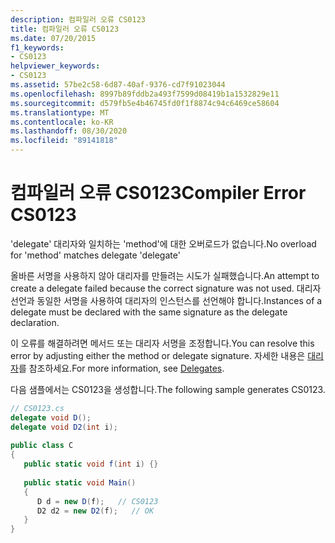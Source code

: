 ```yaml
---
description: 컴파일러 오류 CS0123
title: 컴파일러 오류 CS0123
ms.date: 07/20/2015
f1_keywords:
- CS0123
helpviewer_keywords:
- CS0123
ms.assetid: 57be2c58-6d87-40af-9376-cd7f91023044
ms.openlocfilehash: 8997b89fddb2a493f7599d08419b1a1532829e11
ms.sourcegitcommit: d579fb5e4b46745fd0f1f8874c94c6469ce58604
ms.translationtype: MT
ms.contentlocale: ko-KR
ms.lasthandoff: 08/30/2020
ms.locfileid: "89141818"
---
```

# <a name="compiler-error-cs0123"></a><span data-ttu-id="c7dd9-103">컴파일러 오류 CS0123</span><span class="sxs-lookup"><span data-stu-id="c7dd9-103">Compiler Error CS0123</span></span>
<span data-ttu-id="c7dd9-104">'delegate' 대리자와 일치하는 'method'에 대한 오버로드가 없습니다.</span><span class="sxs-lookup"><span data-stu-id="c7dd9-104">No overload for 'method' matches delegate 'delegate'</span></span>  
  
 <span data-ttu-id="c7dd9-105">올바른 서명을 사용하지 않아 대리자를 만들려는 시도가 실패했습니다.</span><span class="sxs-lookup"><span data-stu-id="c7dd9-105">An attempt to create a delegate failed because the correct signature was not used.</span></span> <span data-ttu-id="c7dd9-106">대리자 선언과 동일한 서명을 사용하여 대리자의 인스턴스를 선언해야 합니다.</span><span class="sxs-lookup"><span data-stu-id="c7dd9-106">Instances of a delegate must be declared with the same signature as the delegate declaration.</span></span>  
  
 <span data-ttu-id="c7dd9-107">이 오류를 해결하려면 메서드 또는 대리자 서명을 조정합니다.</span><span class="sxs-lookup"><span data-stu-id="c7dd9-107">You can resolve this error by adjusting either the method or delegate signature.</span></span> <span data-ttu-id="c7dd9-108">자세한 내용은 [대리자](../programming-guide/delegates/index.md)를 참조하세요.</span><span class="sxs-lookup"><span data-stu-id="c7dd9-108">For more information, see [Delegates](../programming-guide/delegates/index.md).</span></span>  
  
 <span data-ttu-id="c7dd9-109">다음 샘플에서는 CS0123을 생성합니다.</span><span class="sxs-lookup"><span data-stu-id="c7dd9-109">The following sample generates CS0123.</span></span>  
  
```csharp  
// CS0123.cs  
delegate void D();  
delegate void D2(int i);  
  
public class C  
{  
   public static void f(int i) {}  
  
   public static void Main()  
   {  
      D d = new D(f);   // CS0123  
      D2 d2 = new D2(f);   // OK  
   }  
}  
```
